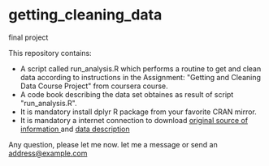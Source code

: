 # getting_cleaning_data
final project

This repository contains:
* A script called run_analysis.R which performs a routine to get and clean data according to instructions in  the Assignment: "Getting and Cleaning Data Course Project" from coursera course.
* A code book describing the data set obtaines as result of script "run_analysis.R".
* It is mandatory install dplyr R package from your favorite CRAN mirror.
* It is mandatory a internet connection to download [original source of information ](https://d396qusza40orc.cloudfront.net/getdata%2Fprojectfiles%2FUCI%20HAR%20Dataset.zip) and  [data description ](http://archive.ics.uci.edu/ml/datasets/Human+Activity+Recognition+Using+Smartphones)

Any question, please let me now. let me a message or send an <address@example.com> 





